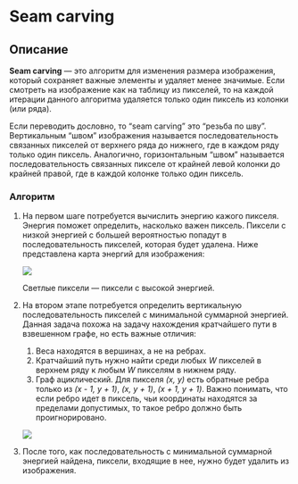 # Seam carving

## Описание
**Seam carving** — это алгоритм для изменения размера изображения, который сохраняет важные элементы и удаляет менее значимые. Если смотреть на изображение как на таблицу из пикселей, то на каждой итерации данного алгоритма удаляется только один пиксель из колонки (или ряда).

Если переводить дословно, то “seam carving” это “резьба по шву”. Вертикальным “швом” изображения называется последовательность связанных пикселей от верхнего ряда до нижнего, где в каждом ряду только один пиксель. Аналогично, горизонтальным “швом” называется последовательность связанных пикселе от крайней левой колонки до крайней правой, где в каждой колонке только один пиксель.

### Алгоритм
1. На первом шаге потребуется вычислить энергию кажого пикселя. Энергия поможет определить, насколько важен пиксель. Пиксели с низкой энергией с большей вероятностью попадут в последовательность пикселей, которая будет удалена. Ниже представлена карта энергий для изображения:
   
   ![](data/text/energymap.png)

   Светлые пиксели — пиксели с высокой энергией. 

2. На втором этапе потребуется определить вертикальную последовательность пикселей с минимальной суммарной энергией. Данная задача похожа на задачу нахождения кратчайшего пути в взвешенном графе, но есть важные отличия:
   1. Веса находятся в вершинах, а не на ребрах.
   2. Кратчайший путь нужно найти среди любых *W* пикселей в верхнем ряду к любым *W* пикселям в нижнем ряду.
   3. Граф ациклический. Для пикселя *(x, y)* есть обратные ребра только из *(x - 1, y + 1)*, *(x, y + 1)*, *(x + 1, y + 1)*. Важно понимать, что если ребро идет в пиксель, чьи координаты находятся за пределами допустимых, то такое ребро должно быть проигнорировано.
   
   ![](data/text/energymapwithseam.png)
3. После того, как последовательность с минимальной суммарной энергией найдена, пиксели, входящие в нее, нужно будет удалить из изображения.
